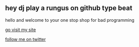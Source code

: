## hey dj play a rungus on github type beat

hello and welcome to your one stop shop for bad programming

[go visit my site](https://rungus.zone)

[follow me on twitter](https://twitter.com/_rungus)

